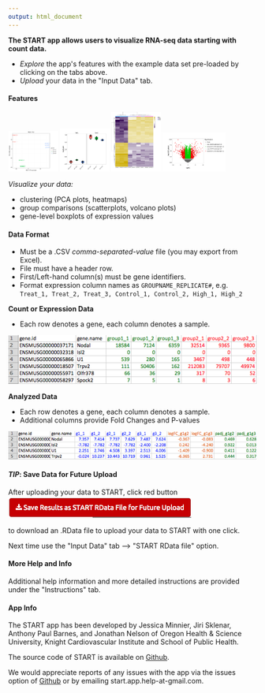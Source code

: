 ```yaml
---
output: html_document
---
```


**The START app allows users to visualize RNA-seq data starting with count data.**

- *Explore* the app's features with the example data set pre-loaded by clicking on the tabs above.
- *Upload* your data in the "Input Data" tab.

#### <a name="features"></a> Features

<img src="explot_pca.png" alt="PCA Plot" style="width: 20%"/>
<img src="explot_boxplot.png" alt="Box Plot" style="width: 20%"/>
<img src="explot_heatmap.png" alt="Heatmap" style="width: 20%"/>
<img src="explot_volcano.png" alt="Volcano Plot" style="width: 25%"/>

*Visualize your data:*

- clustering (PCA plots, heatmaps)
- group comparisons (scatterplots, volcano plots)
- gene-level boxplots of expression values

#### <a name="dataformats"></a> Data Format

- Must be a .CSV *comma-separated-value* file (you may export from Excel).
- File must have a header row.
- First/Left-hand column(s) must be gene identifiers.
- Format expression column names as `GROUPNAME_REPLICATE#`, e.g. `Treat_1, Treat_2, Treat_3, Control_1, Control_2, High_1, High_2`


**Count or Expression Data**
- Each row denotes a gene, each column denotes a sample.

![](examplecounts.png)

**Analyzed Data**
- Each row denotes a gene, each column denotes a sample.
- Additional columns provide Fold Changes and P-values

![](exampleanalysisdata.png)

#### <a name="savedata"></a> *TIP*: Save Data for Future Upload

After uploading your data to START, click red button
![](ex_click_rdata.png)

to download an .RData file to upload your data to START with one click.

Next time use the "Input Data" tab --> "START RData file" option.


#### <a name="help"></a> More Help and Info

Additional help information and more detailed instructions are provided under the "Instructions" tab.

#### App Info
The START app has been developed by Jessica Minnier, Jiri Sklenar, Anthony Paul Barnes, and Jonathan Nelson
of Oregon Health & Science University, Knight Cardiovascular Institute and School of Public Health.

The source code of START is available on [Github](https://github.com/jminnier/STARTapp).

We would appreciate reports of any issues with the app via the issues option of 
[Github](https://github.com/jminnier/STARTapp) or by emailing start.app.help-at-gmail.com.


